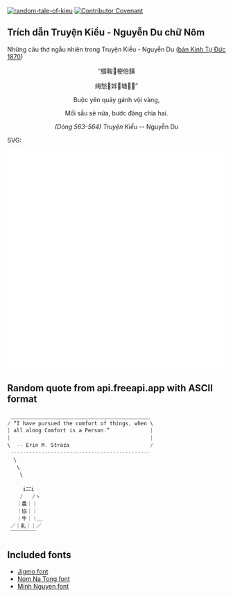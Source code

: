 [![random-tale-of-kieu](https://github.com/huuquyet/random-tale-of-kieu/actions/workflows/random-tale-of-kieu.yml/badge.svg)](https://github.com/huuquyet/random-tale-of-kieu/actions/workflows/random-tale-of-kieu.yml)
[![Contributor Covenant](https://img.shields.io/badge/Contributor%20Covenant-2.1-4baaaa.svg)](.github/CODE_OF_CONDUCT.md "Contributor Covenant 2.1")

## Trích dẫn Truyện Kiều - Nguyễn Du chữ Nôm

Những câu thơ ngẫu nhiên trong Truyện Kiều - Nguyễn Du ([bản Kinh Tự Đức 1870](https://vi.wikisource.org/wiki/Truy%E1%BB%87n_Ki%E1%BB%81u_(b%E1%BA%A3n_Kinh_T%E1%BB%B1_%C4%90%E1%BB%A9c_1870)))

<div align="center">
<!-- START_KIEU -->
      <p class="nom">“纀鞍𢮿梗倍鐄</p>
      <p class="nom">䋦愁𢫟姅𨀈塘𢺹𠄩”</p>
      <p class="quocngu">Buộc yên quảy gánh vội vàng,</p>
      <p class="quocngu">Mối sầu sẻ nửa, bước đàng chia hai.</p>
      <p class="author"><i>(Dòng 563-564) Truyện Kiều</i> -- Nguyễn Du</p>
<!-- END_KIEU -->
</div>

SVG:

<div align="center">
  <img src="./assets/random-kieu.svg" alt="The Tale of Kieu - Nguyen Du">
</div>

## Random quote from api.freeapi.app with ASCII format

<!-- START_QUOTE -->
```rust
 _____________________________________________
/ “I have pursued the comfort of things, when \
| all along Comfort is a Person.”             |
|                                             |
\  -- Erin M. Straza                          /
 ---------------------------------------------
  \
   \
    \

     iﾆﾆi
    /   /ヽ
   ｜農｜｜
   ｜協｜｜
   ｜牛｜｜＿
 ／｜乳｜｜／
 ￣￣￣￣￣
```
<!-- END_QUOTE -->

## Included fonts

- [Jigmo font](https://github.com/kamichikoichi/jigmo)
- [Nom Na Tong font](https://github.com/nomfoundation/font)
- [Minh Nguyen font](https://github.com/TKYKmori/Minh-Nguyen)
